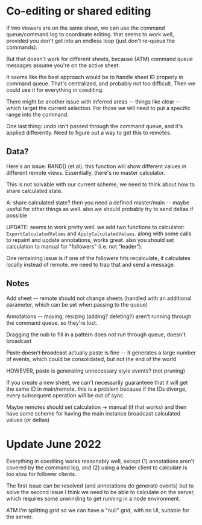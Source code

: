 
# Co-editing or shared editing

If two viewers are on the same sheet, we can use the command queue/command 
log to coordinate editing. that seems to work well, provided you don't get
into an endless loop (just don't re-queue the commands).

But that doesn't work for different sheets, because (ATM) command queue 
messages assume you're on the active sheet.

It seems like the best approach would be to handle sheet ID properly in
command queue. That's centralized, and probably not too difficult. Then 
we could use it for everything in coediting.

There might be another issue with inferred areas -- things like clear -- 
which target the current selection. For those we will need to put a specific
range into the command.

One last thing: undo isn't passed through the command queue, and it's 
applied differently. Need to figure out a way to get this to remotes.

## Data?

Here's an issue: RAND() (et al). this function will show different values
in different remote views. Essentially, there's no master calculator.

This is not solvable with our current scheme, we need to think about how
to share calculated state. 

A: share calculated state?
then you need a defined master/main -- maybe useful for other things as well.
also we should probably try to send deltas if possible

UPDATE: seems to work pretty well. we add two functions to calculator: 
`ExportCalculatedValues` and `ApplyCalculatedValues`. along with some calls to
repaint and update annotations, works great. also you should set calculation
to manual for "followers" (i.e. not "leader").

One remaining issue is if one of the followers hits recalculate, it calculates
locally instead of remote. we need to trap that and send a message.


## Notes

Add sheet -- remote should not change sheets (handled with an additional
parameter, which can be set when passing to the queue)

Annotations -- moving, resizing (adding? deleting?) aren't running through
the command queue, so they're lost.

Dragging the nub to fill in a pattern does not run through queue, doesn't 
broadcast

~~Paste doesn't broadcast~~ actually paste is fine -- it generates a large 
number of events, which could be consolidated, but not the end of the world

HOWEVER, paste is generating unnecessary style events? (not pruning)

If you create a new sheet, we can't necessarily guaranteee that it will 
get the same ID in main/remote. this is a problem because if the IDs diverge,
every subsequent operation will be out of sync.

Maybe remotes should set calculation -> manual (if that works) and then have
some scheme for having the main instance broadcast calculated values (or deltas)

# Update June 2022

Everything in coediting works reasonably well, except (1) annotations aren't
covered by the command log, and (2) using a leader client to calculate is too
slow for follower clients.

The first issue can be resolved (and annotations do generate events) but to
solve the second issue I think we need to be able to calculate on the server,
which requires some unwinding to get running in a node environment.

ATM I'm splitting grid so we can have a "null" grid, with no UI, suitable for
the server.


